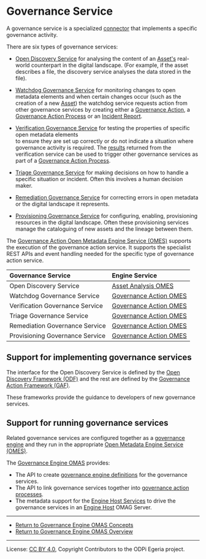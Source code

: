 <!-- SPDX-License-Identifier: CC-BY-4.0 -->
<!-- Copyright Contributors to the ODPi Egeria project. -->

# Governance Service

A governance service is a specialized
[connector](../../../../frameworks/open-connector-framework/docs/concepts/connector.md)
that implements a specific governance activity.

There are six types of governance services:

* [Open Discovery Service](../../../../frameworks/open-discovery-framework/docs/discovery-service.md) for
  analysing the content of an [Asset's](../../../docs/concepts/assets) real-world counterpart
  in the digital landscape. (For example, if the asset describes a file, the discovery service
  analyses the data stored in the file).
  
* [Watchdog Governance Service](../../../../frameworks/governance-action-framework/docs/watchdog-governance-service.md) for
  monitoring changes to open metadata elements and when certain changes occur
  (such as the creation of a new [Asset](../../../docs/concepts/assets))
  the watchdog service requests action from
  other governance services by creating either a
  [Governance Action](../../../../frameworks/governance-action-framework/docs/governance-action.md),
  a [Governance Action Process](../../../../frameworks/governance-action-framework/docs/governance-action-process.md)
  or an [Incident Report](../../../../frameworks/governance-action-framework/docs/incident-report.md).
  
* [Verification Governance Service](../../../../frameworks/governance-action-framework/docs/verification-governance-service.md)
  for testing the properties of specific open metadata elements  
  to ensure they are set up correctly or
  do not indicate a situation where governance activity is required.
  The [results](../../../../frameworks/governance-action-framework/docs/guard.md) returned from the verification service
  can be used to trigger other governance services as part of a
  [Governance Action Process](../../../../frameworks/governance-action-framework/docs/governance-action-process.md).
  
* [Triage Governance Service](../../../../frameworks/governance-action-framework/docs/triage-governance-service.md) for making
  decisions on how to handle a specific situation or incident.  Often this involves a human decision maker.
  
* [Remediation Governance Service](../../../../frameworks/governance-action-framework/docs/remediation-governance-service.md) for
  correcting errors in open metadata or the digital landscape it represents.
   
* [Provisioning Governance Service](../../../../frameworks/governance-action-framework/docs/provisioning-governance-service.md) for
  configuring, enabling, provisioning resources in the digital landscape.  Often these provisioning
  services manage the cataloguing of new assets and the lineage between them.

The [Governance Action Open Metadata Engine Service (OMES)](../../../../engine-services/governance-action)
supports the execution of the governance action service.
It supports the specialist REST APIs and event handling needed for the specific type of governance action service.


| Governance Service | Engine Service |
| :----------------- | :------------- | 
| Open Discovery Service | [Asset Analysis OMES](../../../../engine-services/asset-analysis) |
| Watchdog Governance Service | [Governance Action OMES](../../../../engine-services/governance-action) |
| Verification Governance Service | [Governance Action OMES](../../../../engine-services/governance-action) |
| Triage Governance Service | [Governance Action OMES](../../../../engine-services/governance-action) |
| Remediation Governance Service | [Governance Action OMES](../../../../engine-services/governance-action) |
| Provisioning Governance Service | [Governance Action OMES](../../../../engine-services/governance-action) |


## Support for implementing governance services

The interface for the Open Discovery Service is defined by
the [Open Discovery Framework (ODF)](../../../../frameworks/open-discovery-framework)
and the rest are defined by the [Governance Action Framework (GAF)](../../../../frameworks/governance-action-framework).

These frameworks provide the guidance to developers of new governance services.

## Support for running governance services

Related governance services are configured together as a
[governance engine](governance-engine.md) and they run in
the appropriate [Open Metadata Engine Service (OMES)](../../../../engine-services).

The [Governance Engine OMAS](..) provides:
* The API to create [governance engine definitions](governance-engine.md) for the governance services.
* The API to link governance services together into [governance action processes](governance-action-process.md).
* The metadata support for the [Engine Host Services](../../../../governance-servers/engine-host-services)
  to drive the governance services in an [Engine Host](../../../../admin-services/docs/concepts/engine-host.md)
  OMAG Server.


----

* [Return to Governance Engine OMAS Concepts](.)
* [Return to Governance Engine OMAS Overview](../..)




----
License: [CC BY 4.0](https://creativecommons.org/licenses/by/4.0/),
Copyright Contributors to the ODPi Egeria project.